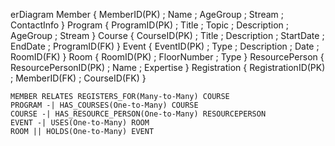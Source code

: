 erDiagram
    Member { MemberID(PK) ; Name ; AgeGroup ; Stream ; ContactInfo }
    Program { ProgramID(PK) ; Title ; Topic ; Description ; AgeGroup ; Stream }
    Course { CourseID(PK) ; Title ; Description ; StartDate ; EndDate ; ProgramID(FK) }
    Event { EventID(PK) ; Type ; Description ; Date ; RoomID(FK) }
    Room { RoomID(PK) ; FloorNumber ; Type }
    ResourcePerson { ResourcePersonID(PK) ; Name ; Expertise }
    Registration { RegistrationID(PK) ; MemberID(FK) ; CourseID(FK) }

    MEMBER RELATES REGISTERS_FOR(Many-to-Many) COURSE
    PROGRAM -| HAS_COURSES(One-to-Many) COURSE
    COURSE -| HAS_RESOURCE_PERSON(One-to-Many) RESOURCEPERSON
    EVENT -| USES(One-to-Many) ROOM
    ROOM || HOLDS(One-to-Many) EVENT
    
